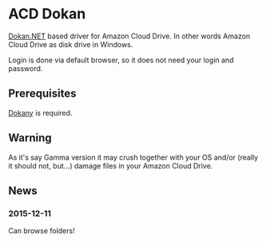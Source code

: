 ACD Dokan
=========

[Dokan.NET](https://github.com/dokan-dev/dokan-dotnet) based driver for Amazon Cloud Drive. In other words Amazon Cloud Drive as disk drive in Windows.

Login is done via default browser, so it does not need your login and password.

Prerequisites
-------------
[Dokany](https://github.com/dokan-dev/dokany/releases) is required.

Warning
-------
As it's say Gamma version it may crush together with your OS and/or (really it should not, but...) damage files in your Amazon Cloud Drive.

News
----

### 2015-12-11

Can browse folders!